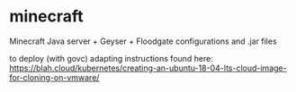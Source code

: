 # minecraft
Minecraft Java server + Geyser + Floodgate configurations and .jar files

to deploy (with govc) adapting instructions found here:
https://blah.cloud/kubernetes/creating-an-ubuntu-18-04-lts-cloud-image-for-cloning-on-vmware/
